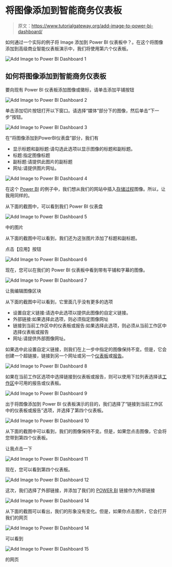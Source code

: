 # 将图像添加到智能商务仪表板

> 原文：<https://www.tutorialgateway.org/add-image-to-power-bi-dashboard/>

如何通过一个实际的例子将 Image 添加到 Power BI 仪表板中？。在这个将图像添加到高级商业智能仪表板演示中，我们将使用第六个仪表板。

![Add Image to Power BI Dashboard 1](img/7fd4ff0d770e330cdc4c6a553934f69d.png)

## 如何将图像添加到智能商务仪表板

要向现有 Power BI 仪表板添加图像或徽标，请单击添加平铺按钮

![Add Image to Power BI Dashboard 2](img/b075d0db1cae0ef637b792e1cb3df764.png)

单击添加切片按钮打开以下窗口。请选择“媒体”部分下的图像，然后单击“下一步”按钮。

![Add Image to Power BI Dashboard 3](img/2a71c48177d11c8aa398fb7366359fe5.png)

在“将图像添加到PowerBI仪表盘”部分，我们有

*   显示标题和副标题:请勾选此选项以显示图像的标题和副标题。
*   标题:指定图像标题
*   副标题:请提供此图片的副标题
*   网址:请提供图片网址。

![Add Image to Power BI Dashboard 4](img/0c2c3fb1e027c799f4e0a8c3affa7d1d.png)

在这个 [Power BI](https://www.tutorialgateway.org/power-bi-tutorial/) 的例子中，我们想从我们的网站中插入[存储过程](https://www.tutorialgateway.org/stored-procedures-in-sql/)图像。所以，让我用同样的。

从下面的截图中，可以看到我们 Power BI 仪表盘

![Add Image to Power BI Dashboard 5](img/b2377f26a0560da142104c201205ac69.png)

中的图片

从下面的截图中可以看到，我们还为这张图片添加了标题和副标题。

点击【应用】按钮

![Add Image to Power BI Dashboard 6](img/0685c4f5a260384983aa6df809a9d2c6.png)

现在，您可以在我们的 Power BI 仪表板中看到带有平铺和字幕的图像。

![Add Image to Power BI Dashboard 7](img/0b529f4f83d96f2ae20baeb2c98d8ac3.png)

让我编辑图像区块

从下面的截图中可以看到，它里面几乎没有更多的选项

*   设置自定义链接:请选中此选项以提供此图像的自定义链接。
*   外部链接:如果选择此选项，则必须指定图像网址
*   链接到当前工作区中的仪表板或报告:如果选择此选项，则必须从当前工作区中选择仪表板或报告
*   网址:请提供外部图像网址。

如果选中此设置自定义链接，则我们在上一步中指定的图像保持不变。但是，它会创建一个超链接，链接到另一个网址或另一个[仪表板](https://www.tutorialgateway.org/create-a-power-bi-dashboard/)或[报告](https://www.tutorialgateway.org/create-a-report-in-power-bi-workspace/)。

![Add Image to Power BI Dashboard 8](img/b199d3706fc6e3f09ed28853dc9897f3.png)

如果在当前工作区选项中选择链接到仪表板或报告，则可以使用下拉列表选择该[工作区](https://www.tutorialgateway.org/create-power-bi-workspace/)中可用的报告或仪表板。

![Add Image to Power BI Dashboard 9](img/2ddbcca222080493b0a9c94702b24f31.png)

出于将图像添加到 Power BI 仪表板演示的目的，我们选择了“链接到当前工作区中的仪表板或报告”选项，并选择了第四个仪表板。

![Add Image to Power BI Dashboard 10](img/d7368054ab6e0a5a254b0d86af951c1b.png)

从下面的截图中可以看到，我们的图像保持不变。但是，如果您点击图像，它会将您带到第四个仪表板。

让我点击一下

![Add Image to Power BI Dashboard 11](img/14ee3169e8d174c0a8384129a802fedb.png)

现在，您可以看到第四个仪表板。

![Add Image to Power BI Dashboard 12](img/efd23f0c40d4831d2f15521cdc5a0a12.png)

这次，我们选择了外部链接，并添加了我们的 [POWER BI](https://www.tutorialgateway.org/power-bi-tutorial/) 链接作为外部链接

![Add Image to Power BI Dashboard 14](img/43eec725f8f29885d1e071ecda5037f5.png)

从下面的截图可以看出，我们的形象没有变化。但是，如果你点击图片，它会打开我们的网页

![Add Image to Power BI Dashboard 14](img/ad80af8c9cf745ab9ce1fba1a2089797.png)

可以看到

![Add Image to Power BI Dashboard 15](img/7807a2dbfefb2c275665765f873f0d88.png)

的网页